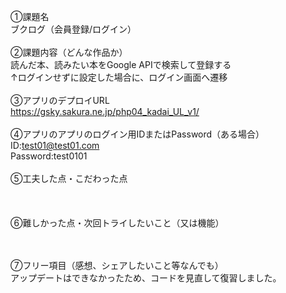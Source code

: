 ①課題名<br>
ブクログ（会員登録/ログイン）<br>
<br>
②課題内容（どんな作品か）<br>
読んだ本、読みたい本をGoogle APIで検索して登録する<br>
↑ログインせずに設定した場合に、ログイン画面へ遷移<br>
<br>
③アプリのデプロイURL<br>
https://gsky.sakura.ne.jp/php04_kadai_UL_v1/<br>
<br>
④アプリのアプリのログイン用IDまたはPassword（ある場合）<br>
ID:test01@test01.com<br>
Password:test0101<br>
<br>
⑤工夫した点・こだわった点<br>
<br>
<br>
<br>
⑥難しかった点・次回トライしたいこと（又は機能）<br>
<br>
<br>

⑦フリー項目（感想、シェアしたいこと等なんでも）<br>
アップデートはできなかったため、コードを見直して復習しました。
